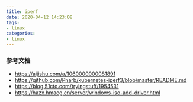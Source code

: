 ```yaml
---
title: iperf
date: 2020-04-12 14:23:08
tags:
- linux
categories:
- linux
---
```


### 参考文档
- https://aijishu.com/a/1060000000081891
- https://github.com/Pharb/kubernetes-iperf3/blob/master/README.md
- https://blog.51cto.com/tryingstuff/1954531
- https://hazx.hmacg.cn/server/windows-iso-add-driver.html